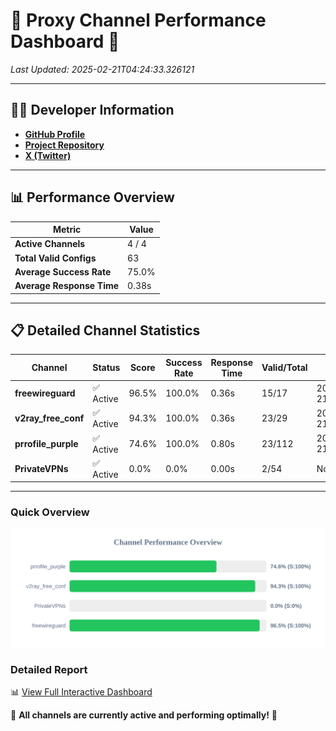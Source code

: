 # 🌟 Proxy Channel Performance Dashboard 🌟

_Last Updated: 2025-02-21T04:24:33.326121_

---

## 👩‍💻 Developer Information

- **[GitHub Profile](https://github.com/4n0nymou3)**  
- **[Project Repository](https://github.com/4n0nymou3/multi-proxy-config-fetcher)**  
- **[X (Twitter)](https://x.com/4n0nymou3)**  

---

## 📊 Performance Overview

| Metric                | Value       |
|-----------------------|-------------|
| **Active Channels**   | 4 / 4       |
| **Total Valid Configs** | 63          |
| **Average Success Rate** | 75.0%      |
| **Average Response Time** | 0.38s       |

---

## 📋 Detailed Channel Statistics

| Channel          | Status     | Score  | Success Rate | Response Time | Valid/Total | Last Success               |
|------------------|------------|--------|--------------|---------------|-------------|----------------------------|
| **freewireguard**  | ✅ Active  | 96.5%  | 100.0% | 0.36s         | 15/17       | 2025-02-21T04:24:33.324471 |
| **v2ray_free_conf**  | ✅ Active  | 94.3%  | 100.0% | 0.36s         | 23/29       | 2025-02-21T04:24:21.775456 |
| **prrofile_purple**  | ✅ Active  | 74.6%  | 100.0% | 0.80s         | 23/112       | 2025-02-21T04:24:21.378345 |
| **PrivateVPNs**  | ✅ Active  | 0.0%  | 0.0% | 0.00s         | 2/54       | None |

---

### Quick Overview
<div align="center">
  <a href="https://raw.githubusercontent.com/nullluser/NullRepo/refs/heads/main/assets/channel_stats_chart.svg">
    <img src="https://raw.githubusercontent.com/nullluser/NullRepo/refs/heads/main/assets/channel_stats_chart.svg" alt="Source Performance Statistics" width="800">
  </a>
</div>

### Detailed Report
📊 [View Full Interactive Dashboard](https://htmlpreview.github.io/?https://github.com/nullluser/NullRepo/blob/main/assets/performance_report.html)

🎉 **All channels are currently active and performing optimally!** 🎉
